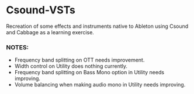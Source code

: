 # Csound-VSTs
<p>Recreation of some effects and instruments native to Ableton using Csound and Cabbage as a learning exercise.</p>

<h3>NOTES:</h3>
<ul>
<li>Frequency band splitting on OTT needs improvement.</li>
<li>Width control on Utility does nothing currently.</li>
<li>Frequency band splitting on Bass Mono option in Utility needs improving.</li>
<li>Volume balancing when making audio mono in Utility needs improving.</li>
</ul>
